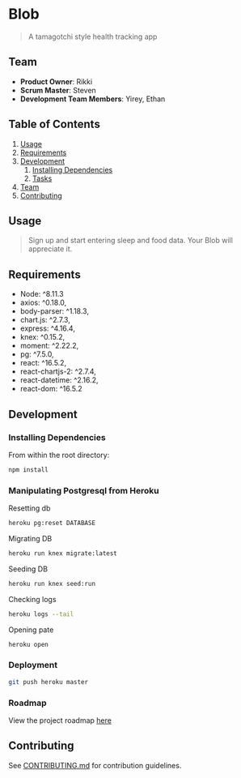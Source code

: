 # Blob

> A tamagotchi style health tracking app

## Team

  - __Product Owner__: Rikki
  - __Scrum Master__: Steven
  - __Development Team Members__: Yirey, Ethan

## Table of Contents

1. [Usage](#Usage)
1. [Requirements](#requirements)
1. [Development](#development)
    1. [Installing Dependencies](#installing-dependencies)
    1. [Tasks](#tasks)
1. [Team](#team)
1. [Contributing](#contributing)

## Usage

> Sign up and start entering sleep and food data. Your Blob will appreciate it.

## Requirements

- Node: ^8.11.3
- axios: ^0.18.0,
- body-parser: ^1.18.3,
- chart.js: ^2.7.3,
- express: ^4.16.4,
- knex: ^0.15.2,
- moment: ^2.22.2,
- pg: ^7.5.0,
- react: ^16.5.2,
- react-chartjs-2: ^2.7.4,
- react-datetime: ^2.16.2,
- react-dom: ^16.5.2

## Development

### Installing Dependencies

From within the root directory:

```sh
npm install
```

### Manipulating Postgresql from Heroku

Resetting db
```sh
heroku pg:reset DATABASE
```

Migrating DB
```sh
heroku run knex migrate:latest
```

Seeding DB
```sh
heroku run knex seed:run
```

Checking logs
```sh
heroku logs --tail
```

Opening pate
```sh
heroku open
```

### Deployment

```sh
git push heroku master
```

### Roadmap

View the project roadmap [here](https://github.com/Rocket-Turtles/Rocket-Turtles/issues)


## Contributing

See [CONTRIBUTING.md](_CONTRIBUTING.md) for contribution guidelines.
